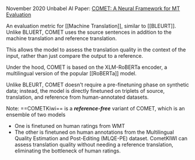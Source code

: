 November 2020
Unbabel AI
Paper: [COMET: A Neural Framework for MT Evaluation](https://aclanthology.org/2020.emnlp-main.213/)

An evaluation metric for [[Machine Translation]], similar to [[BLEURT]].
Unlike BLUERT, COMET uses the source sentences in addition to the machine translation and reference translation.

This allows the model to assess the translation quality in the context of the input, rather than just compare the output to a reference.

Under the hood, COMET is based on the XLM-RoBERTa encoder, a multilingual version of the popular [[RoBERTa]] model.

Unlike BLEURT, COMET doesn't require a pre-finetuning phase on synthetic data; instead, the model is directly finetuned on triplets of source, translation, and reference from human-annotated datasets.

Note: ==COMETKiwi== is a ***reference-free*** variant of COMET, which is an ensemble of two models
- One is finetuned on human ratings from WMT
- The other is finetuned on human annotations from the Multilingual Quality Estimation and Post-Editing (MLQE-PE) dataset.
CometKIWI can assess translation quality without needing a reference translation, eliminating the bottleneck of human ratings.